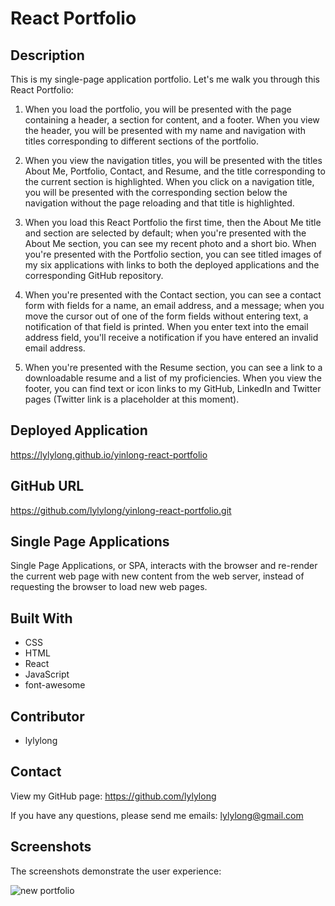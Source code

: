 # React Portfolio

## Description

This is my single-page application portfolio. Let's me walk you through this React Portfolio:

1. When you load the portfolio, you will be presented with the page containing a header, a section for content, and a footer. When you view the header, you will be presented with my name and navigation with titles corresponding to different sections of the portfolio.

2. When you view the navigation titles, you will be presented with the titles About Me, Portfolio, Contact, and Resume, and the title corresponding to the current section is highlighted. When you click on a navigation title, you will be presented with the corresponding section below the navigation without the page reloading and that title is highlighted.

3. When you load this React Portfolio the first time, then the About Me title and section are selected by default; when you're presented with the About Me section, you can see my recent photo and a short bio. When you're presented with the Portfolio section, you can see titled images of my six applications with links to both the deployed applications and the corresponding GitHub repository.

4. When you're presented with the Contact section, you can see a contact form with fields for a name, an email address, and a message; when you move the cursor out of one of the form fields without entering text, a notification of that field is printed. When you enter text into the email address field, you'll receive a notification if you have entered an invalid email address.

5. When you're presented with the Resume section, you can see a link to a downloadable resume and a list of my proficiencies. When you view the footer, you can find text or icon links to my GitHub, LinkedIn and Twitter pages (Twitter link is a placeholder at this moment).

## Deployed Application

https://lylylong.github.io/yinlong-react-portfolio

## GitHub URL

https://github.com/lylylong/yinlong-react-portfolio.git

## Single Page Applications

Single Page Applications, or SPA, interacts with the browser and re-render the current web page with new content from the web server, instead of requesting the browser to load new web pages.

## Built With

- CSS
- HTML
- React
- JavaScript
- font-awesome

## Contributor

- lylylong

## Contact

View my GitHub page:
https://github.com/lylylong

If you have any questions, please send me emails:
lylylong@gmail.com

## Screenshots

The screenshots demonstrate the user experience:

![new portfolio](https://user-images.githubusercontent.com/70302749/109408288-f71d3680-7955-11eb-91a0-020d913ada64.gif)
